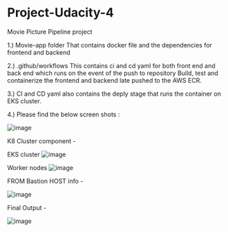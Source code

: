 # Project-Udacity-4
Movie Picture Pipeline project

1.) Movie-app folder
  That contains docker file and the dependencies for frontend and backend
  
2.) .github/workflows
  This contains ci and cd yaml for both front end and back end which runs on the event of the push to repository
  Build, test and containerize the frontend and backend late pushed to the AWS ECR.
  
3.) CI and CD yaml also contains the deply stage that runs the container on EKS cluster.

4.) Please find the below screen shots :

  ![image](https://github.com/user-attachments/assets/7aa363cf-ee87-4fee-bb24-39588c84b6a6)


  K8 Cluster component -

EKS cluster
  ![image](https://github.com/user-attachments/assets/63cf707e-43af-4a01-9c4f-cfbc7b034326)

 Worker nodes
  ![image](https://github.com/user-attachments/assets/2c60fb57-ee38-488f-93a0-b0f07fe4312d)

  FROM Bastion HOST info - 

![image](https://github.com/user-attachments/assets/3e74721a-2b59-4cc8-a590-450ba044a978)


Final Output -

  ![image](https://github.com/user-attachments/assets/446eaad8-2d6e-4fe0-8939-4436ea8111f6)



  
